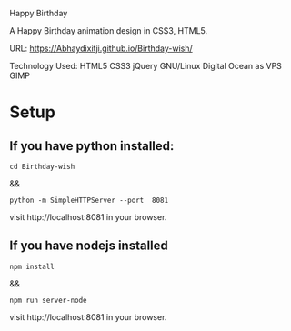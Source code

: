 Happy Birthday

A Happy Birthday animation design in CSS3, HTML5.

URL: https://Abhaydixitji.github.io/Birthday-wish/

Technology Used: HTML5 CSS3 jQuery  GNU/Linux Digital Ocean as VPS GIMP

# Setup

## If you have python installed:
```
cd Birthday-wish
```

&& 

```
python -m SimpleHTTPServer --port  8081
```

visit http://localhost:8081 in your browser.

## If you have nodejs installed
```
npm install
```
&&

```
npm run server-node
```
visit http://localhost:8081 in your browser.

